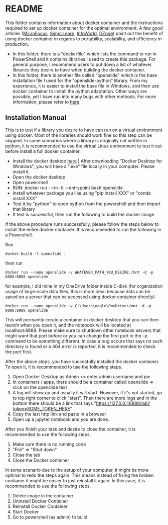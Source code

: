 # README

This folder contains information about docker container and the instructions required to set up docker container for the optimal environment. A few good articles ([MicroFocus](https://www.microfocus.com/documentation/enterprise-developer/ed40pu5/ETS-help/GUID-F5BDACC7-6F0E-4EBB-9F62-E0046D8CCF1B.html), [SimpliLearn](https://www.simplilearn.com/tutorials/docker-tutorial/what-is-docker-container), [InfoWorld](https://www.infoworld.com/article/3310941/why-you-should-use-docker-and-containers.html), [DZone](https://dzone.com/articles/top-10-benefits-of-using-docker)) point out the benefit of using docker container in regards to portability, scalability, and efficiency in production.

- In this folder, there is a "dockerfile" which lists the command to run in PowerShell and it contains libraries I used to create this package. For general purpose, I recommend users to put down a list of whatever libraries they desire to have when building the docker container.
- In this folder, there is another file called "openslide" which is the base installation file I used for the "openslide-python" library. From my experience, it is easier to install the base file in Windows, and then use docker container to install the python adaptation. Other ways are possible, yet I have run into many bugs with other methods. For more information, please refer to [here](https://openslide.org/api/python/).

## Installation Manual

This is to test if a library you desire to have can run on a virtual environment using docker. Most of the libraries should work fine so this step can be skipped. In some scenarios where a library is originally not written in python, it is recommended to use the virtual Linux enrivonment to test it out before install a full docker container.
- Install the docker desktop [here](https://docs.docker.com/desktop/windows/install/) | After downloading "Docker Desktop for Windows", you will have a ".exe" file locally in your computer. Please install it.
- Open the docker desktop
- Open powershell
- RUN: docker run --rm -it --entrypoint bash openslide 
- Install whatever package you like using "pip install XXX" or "conda install XXX"
- Test it by "python" to open python from the powershell and then import that library
- If test is successful, then run the following to build the docker image

If the above procedure runs successfully, please follow the steps below to install the entire docker container. It is recommended to run the following in a Powershell.

Run
```
docker build -t openslide .
```

then run
```
docker run --name openslide -v WHATEVER_PATH_YOU_DESIRE:/mnt -d -p 8888:8888 openslide
```

for example, I did mine in my OneDrive folder inside C-disk (for organization usage of large-scale data files, this is more ideal because data can be saved on a server that can be accessed using docker container directly)
```
docker run --name openslide -v C:\Users\eagle\OneDrive:/mnt -d -p 8888:8888 openslide
```

This will permantly create a container in docker desktop that you can then launch when you open it, and the notebook will be located at localhost:8888. Please make sure to shutdown other notebook servers that might want that port before or you can change the first port in the –p command to be something different. In case a bug occurs that says no such directory is found or a 404 error is reported, it is recommended to check the port first.

After the above steps, you have succesfully installed the docker container. To open it, it is recommended to use the following steps.
1. Open Docker Desktop as Admin <= enter admin username and pw
2. In containers / apps, there should be a container called openslide => click on the openslide text
3. A log will show up and usually it will start. However, if it's not started, go to top right corner to click "start". Then there are more logs and in the bottom there should be a link that says "https://127.0.0.1:8888/lab?token=SOME_TOKEN_HERE"
4. Copy the last http link and paste in a browser 
5. Open up a jupyter notebook and you are done. 

After you finish your task and desire to close the container, it is recommended to use the following steps.
1. Make sure there is no running code
2. "Flie" => "Shut down"
3. Close the tab
4. Close the Docker container

In some scenario due to the setup of your computer, it might be more optimal to redo the steps again. This means instead of fixing the broken contianer it might be easier to just reinstall it again. In this case, it is recommended to use the following steps.
1. Delete image in the container
2. Uninstall Docker Container
3. Reinstall Docker Container
4. Start Docker
5. Go to powershell (as admin) to build
